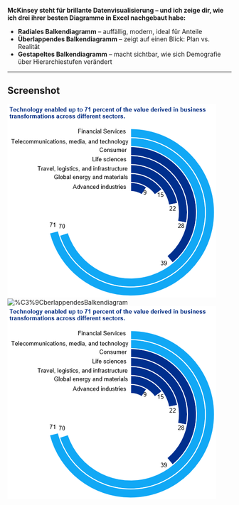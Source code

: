 **McKinsey steht für brillante Datenvisualisierung – und ich zeige dir, wie ich drei ihrer besten Diagramme in Excel nachgebaut habe:**

- **Radiales Balkendiagramm** – auffällig, modern, ideal für Anteile
- **Überlappendes Balkendiagramm** – zeigt auf einen Blick: Plan vs. Realität  
- **Gestapeltes Balkendiagramm** – macht sichtbar, wie sich Demografie über Hierarchiestufen verändert

---

## Screenshot
![RadialesBalkendiagram](https://github.com/MsCodingLabs/McKinseyVisuals/blob/main/RadialesBalkendiagram.png)
![%C3%9CberlappendesBalkendiagram](https://github.com/MsCodingLabs/McKinseyVisuals/blob/main/%C3%9CberlappendesBalkendiagram.png)
![RadialesBalkendiagram](https://github.com/MsCodingLabs/McKinseyVisuals/blob/main/RadialesBalkendiagram.png)
